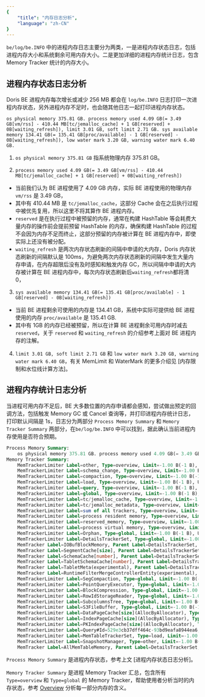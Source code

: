 ```yaml
---
{
    "title": "内存日志分析",
    "language": "zh-CN"
}
---
```


<!--
Licensed to the Apache Software Foundation (ASF) under one
or more contributor license agreements.  See the NOTICE file
distributed with this work for additional information
regarding copyright ownership.  The ASF licenses this file
to you under the Apache License, Version 2.0 (the
"License"); you may not use this file except in compliance
with the License.  You may obtain a copy of the License at

  http://www.apache.org/licenses/LICENSE-2.0

Unless required by applicable law or agreed to in writing,
software distributed under the License is distributed on an
"AS IS" BASIS, WITHOUT WARRANTIES OR CONDITIONS OF ANY
KIND, either express or implied.  See the License for the
specific language governing permissions and limitations
under the License.
-->

`be/log/be.INFO` 中的进程内存日志主要分为两类，一是进程内存状态日志，包括进程内存大小和系统剩余可用内存大小。二是更加详细的进程内存统计日志，包含 Memory Tracker 统计的内存大小。

## 进程内存状态日志分析

Doris BE 进程内存每次增长或减少 256 MB 都会在 `log/be.INFO` 日志打印一次进程内存状态，另外进程内存不足时，也会随其他日志一起打印进程内存状态。

```
os physical memory 375.81 GB. process memory used 4.09 GB(= 3.49 GB[vm/rss] - 410.44 MB[tc/jemalloc_cache] + 1 GB[reserved] + 0B[waiting_refresh]), limit 3.01 GB, soft limit 2.71 GB. sys available memory 134.41 GB(= 135.41 GB[proc/available] - 1 GB[reserved] - 0B[waiting_refresh]), low water mark 3.20 GB, warning water mark 6.40 GB.
```

1. `os physical memory 375.81 GB` 指系统物理内存 375.81 GB。

2. `process memory used 4.09 GB(= 3.49 GB[vm/rss] - 410.44 MB[tc/jemalloc_cache] + 1 GB[reserved] + 0B[waiting_refresh])`
- 当前我们认为 BE 进程使用了 4.09 GB 内存，实际 BE 进程使用的物理内存 `vm/rss` 是 3.49 GB，
- 其中有 410.44 MB 是 `tc/jemalloc_cache`，这部分 Cache 会在之后执行过程中被优先复用，所以这里不将其算作 BE 进程内存。
- `reserved` 是在执行过程中被预留的内存，通常在构建 HashTable 等会耗费大量内存的操作前会提前预留 HashTable 的内存，确保构建 HashTable 的过程不会因为内存不足而终止，这部分预留的内存被计算在 BE 进程内存中，即使实际上还没有被分配。
- `waiting_refresh` 是两次内存状态刷新的间隔中申请的大内存，Doris 内存状态刷新的间隔默认是 100ms，为避免两次内存状态刷新的间隔中发生大量内存申请，在内存超限后没有及时感知和触发内存 GC，所以间隔中申请的大内存被计算在 BE 进程内存中，每次内存状态刷新后`waiting_refresh`都将清 0，

3. `sys available memory 134.41 GB(= 135.41 GB[proc/available] - 1 GB[reserved] - 0B[waiting_refresh])`
- 当前 BE 进程剩余可使用的内存是 134.41 GB，系统中实际可提供给 BE 进程使用的内存 `proc/available` 是 135.41 GB.
- 其中有 1GB 的内存已经被预留，所以在计算 BE 进程剩余可用内存时减去 `reserved`，关于 `reserved` 和 `waiting_refresh` 的介绍参考上面对 BE 进程内存的注解。

4. `limit 3.01 GB, soft limit 2.71 GB` 和 `low water mark 3.20 GB, warning water mark 6.40 GB`，有关 MemLimit 和 WaterMark 的更多介绍见 [内存限制和水位线计算方法]。

## 进程内存统计日志分析

当进程可用内存不足后，BE 大多数位置的内存申请都会感知，尝试做出预定的回调方法，包括触发 Memory GC 或 Cancel 查询等，并打印进程内存统计日志，打印默认间隔是 1s，日志分为两部分 `Process Memory Summary` 和 `Memory Tracker Summary` 两部分，在`be/log/be.INFO` 中可以找到，据此确认当前进程内存使用是否符合预期。

```sql
Process Memory Summary:
    os physical memory 375.81 GB. process memory used 4.09 GB(= 3.49 GB[vm/rss] - 410.44 MB[tc/jemalloc_cache] + 1 GB[reserved] + 0B[waiting_refresh]), limit 3.01 GB, soft limit 2.71 GB. sys available memory 134.41 GB(= 135.41 GB[proc/available] - 1 GB[reserved] - 0B[waiting_refresh]), low water mark 3.20 GB, warning water mark 6.40 GB.
Memory Tracker Summary:
    MemTrackerLimiter Label=other, Type=overview, Limit=-1.00 B(-1 B), Used=0(0 B), Peak=0(0 B)
    MemTrackerLimiter Label=schema_change, Type=overview, Limit=-1.00 B(-1 B), Used=0(0 B), Peak=0(0 B)
    MemTrackerLimiter Label=compaction, Type=overview, Limit=-1.00 B(-1 B), Used=0(0 B), Peak=0(0 B)
    MemTrackerLimiter Label=load, Type=overview, Limit=-1.00 B(-1 B), Used=0(0 B), Peak=0(0 B)
    MemTrackerLimiter Label=query, Type=overview, Limit=-1.00 B(-1 B), Used=83.32 MB(87369024 B), Peak=88.33 MB(92616000 B)
    MemTrackerLimiter Label=global, Type=overview, Limit=-1.00 B(-1 B), Used=199.37 MB(209053204 B), Peak=199.37 MB(209053204 B)
    MemTrackerLimiter Label=tc/jemalloc_cache, Type=overview, Limit=-1.00 B(-1 B), Used=410.44 MB(430376896 B), Peak=-1.00 B(-1 B)
    MemTrackerLimiter Label=tc/jemalloc_metadata, Type=overview, Limit=-1.00 B(-1 B), Used=144 MB(151759440 B), Peak=-1.00 B(-1 B)
    MemTrackerLimiter Label=sum of all trackers, Type=overview, Limit=-1.00 B(-1 B), Used=114.80 MB(726799124 B), Peak=-1.00 B(-1 B)
    MemTrackerLimiter Label=process resident memory, Type=overview, Limit=-1.00 B(-1 B), Used=3.49 GB(3743289344 B), Peak=3.49 GB(3743289344 B)
    MemTrackerLimiter Label=reserved_memory, Type=overview, Limit=-1.00 B(-1 B), Used=0(0 B), Peak=-1.00 B(-1 B)
    MemTrackerLimiter Label=process virtual memory, Type=overview, Limit=-1.00 B(-1 B), Used=44.25 GB(47512956928 B), Peak=44.25 GB(47512956928 B)
    MemTrackerLimiter Label=Orphan, Type=global, Limit=-1.00 B(-1 B), Used=0(0 B), Peak=0(0 B)
    MemTrackerLimiter Label=DetailsTrackerSet, Type=global, Limit=-1.00 B(-1 B), Used=0(0 B), Peak=0(0 B)
    MemTracker Label=IOBufBlockMemory, Parent Label=DetailsTrackerSet, Used=1.41 MB(1474560 B), Peak=1.41 MB(1474560 B)
    MemTracker Label=SegmentCache[size], Parent Label=DetailsTrackerSet, Used=1.64 MB(1720543 B), Peak=18.78 MB(19691997 B)
    MemTracker Label=SchemaCache[number], Parent Label=DetailsTrackerSet, Used=9.21 KB(9428 B), Peak=9.21 KB(9428 B)
    MemTracker Label=TabletSchemaCache[number], Parent Label=DetailsTrackerSet, Used=9.29 MB(9738798 B), Peak=9.29 MB(9738798 B)
    MemTracker Label=TabletMeta(experimental), Parent Label=DetailsTrackerSet, Used=25.08 MB(26303456 B), Peak=25.08 MB(26303456 B)
    MemTracker Label=RuntimeFilterMergeControllerEntity(experimental), Parent Label=DetailsTrackerSet, Used=32.00 B(32 B), Peak=32.00 B(32 B)
    MemTrackerLimiter Label=SegCompaction, Type=global, Limit=-1.00 B(-1 B), Used=0(0 B), Peak=0(0 B)
    MemTrackerLimiter Label=PointQueryExecutor, Type=global, Limit=-1.00 B(-1 B), Used=0(0 B), Peak=0(0 B)
    MemTrackerLimiter Label=BlockCompression, Type=global, Limit=-1.00 B(-1 B), Used=0(0 B), Peak=0(0 B)
    MemTrackerLimiter Label=RowIdStorageReader, Type=global, Limit=-1.00 B(-1 B), Used=0(0 B), Peak=0(0 B)
    MemTrackerLimiter Label=SubcolumnsTree, Type=global, Limit=-1.00 B(-1 B), Used=0(0 B), Peak=0(0 B)
    MemTrackerLimiter Label=S3FileBuffer, Type=global, Limit=-1.00 B(-1 B), Used=0(0 B), Peak=0(0 B)
    MemTrackerLimiter Label=DataPageCache[size](AllocByAllocator), Type=global, Limit=-1.00 B(-1 B), Used=198.70 MB(208357157 B), Peak=198.73 MB(208381892 B)
    MemTrackerLimiter Label=IndexPageCache[size](AllocByAllocator), Type=global, Limit=-1.00 B(-1 B), Used=679.73 KB(696047 B), Peak=679.73 KB(696047 B)
    MemTrackerLimiter Label=PKIndexPageCache[size](AllocByAllocator), Type=global, Limit=-1.00 B(-1 B), Used=0(0 B), Peak=0(0 B)
    MemTrackerLimiter Label=Query#Id=529e3cb37dff464c-93bd9eafa8944ea6, Type=query, Limit=2.00 GB(2147483648 B), Used=83.32 MB(87369024 B), Peak=88.33 MB(92616000 B)
    MemTrackerLimiter Label=MemTableTrackerSet, Type=load, Limit=-1.00 B(-1 B), Used=0(0 B), Peak=0(0 B)
    MemTrackerLimiter Label=SnapshotManager, Type=other, Limit=-1.00 B(-1 B), Used=0(0 B), Peak=0(0 B)
    MemTracker Label=AllMemTableMemory, Parent Label=DetailsTrackerSet, Used=0(0 B), Peak=0(0 B)
```

`Process Memory Summary` 是进程内存状态，参考上文 [进程内存状态日志分析]。

`Memory Tracker Summary` 是进程 Memory Tracker 汇总，包含所有 `Type=overview` 和 `Type=global` 的 Memory Tracker，帮助使用者分析当时的内存状态，参考 [Overview](./../overview.md) 分析每一部分内存的含义。
